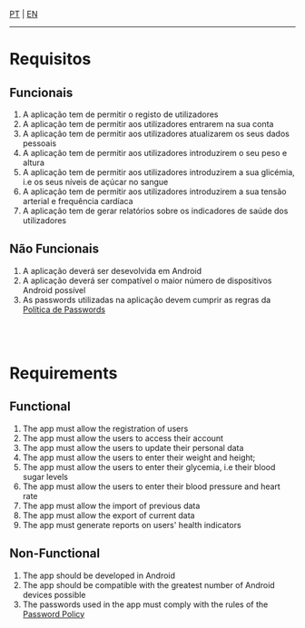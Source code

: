 [PT](#requisitos) | [EN](#requirements)

---

# Requisitos

## Funcionais

1. A aplicação tem de permitir o registo de utilizadores
2. A aplicação tem de permitir aos utilizadores entrarem na sua conta
3. A aplicação tem de permitir aos utilizadores atualizarem os seus dados pessoais
4. A aplicação tem de permitir aos utilizadores introduzirem o seu peso e altura
5. A aplicação tem de permitir aos utilizadores introduzirem a sua glicémia, i.e os seus níveis de açúcar no sangue
6. A aplicação tem de permitir aos utilizadores introduzirem a sua tensão arterial e frequência cardíaca
7. A aplicação tem de gerar relatórios sobre os indicadores de saúde dos utilizadores

## Não Funcionais

1. A aplicação deverá ser desevolvida em Android
2. A aplicação deverá ser compatível o maior número de dispositivos Android possível
3. As passwords utilizadas na aplicação devem cumprir as regras da [Política de Passwords](./Password%20Policy.md)

<br>

<br>

# Requirements

## Functional

1. The app must allow the registration of users
2. The app must allow the users to access their account
3. The app must allow the users to update their personal data
4. The app must allow the users to enter their weight and height;
5. The app must allow the users to enter their glycemia, i.e their blood sugar levels
6. The app must allow the users to enter their blood pressure and heart rate
7. The app must allow the import of previous data
8. The app must allow the export of current data
9. The app must generate reports on users' health indicators

## Non-Functional

1. The app should be developed in Android
2. The app should be compatible with the greatest number of Android devices possible
3. The passwords used in the app must comply with the rules of the [Password Policy](./Password%20Policy.md)
